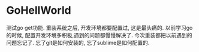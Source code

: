 GoHellWorld
===========

测试go get功能. 
重装系统之后, 开发环境都要配置过, 这是最头痛的. 
以前学习go的时候, 配置开发环境多积极,遇到的问题都慢慢解决了. 今次重装都把以前遇到的问题忘记了.
忘了git是如何安装的, 忘了sublime是如何配置的.
